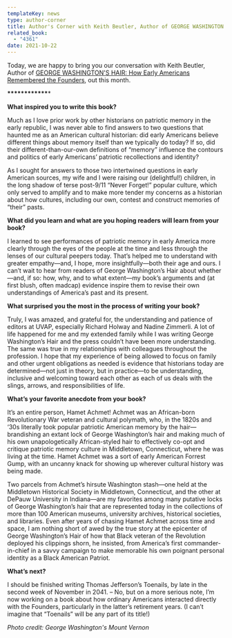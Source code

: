 ```yaml
---
templateKey: news
type: author-corner
title: Author's Corner with Keith Beutler, Author of GEORGE WASHINGTON'S HAIR
related_book:
  - "4361"
date: 2021-10-22
---
```

Today, we are happy to bring you our conversation with Keith Beutler, Author of [GEORGE WASHINGTON'S HAIR: How Early Americans Remembered the Founders](https://www.upress.virginia.edu/title/4361), out this month. 

**\*\*\*\*\*\*\*\*\*\*\*\****

**What inspired you to write this book?**

Much as I love prior work by other historians on patriotic memory in the early republic, I was never able to find answers to two questions that haunted me as an American cultural historian: did early Americans believe different things about memory itself than we typically do today? If so, did their different-than-our-own definitions of “memory” influence the contours and politics of early Americans’ patriotic recollections and identity? 

As I sought for answers to those two intertwined questions in early American sources, my wife and I were raising our (delightful!) children, in the long shadow of terse post-9/11 “Never Forget!” popular culture, which only served to amplify and to make more tender my concerns as a historian about how cultures, including our own, contest and construct memories of “their” pasts.  

**What did you learn and what are you hoping readers will learn from your book?**

I learned to see performances of patriotic memory in early America more clearly through the eyes of the people at the time and less through the lenses of our cultural peepers today. That’s helped me to understand with greater empathy—and, I hope, more insightfully—both their age and ours. I can’t wait to hear from readers of George Washington’s Hair about whether—and, if so: how, why, and to what extent—my book’s arguments and (at first blush, often madcap) evidence inspire them to revise their own understandings of America’s past and its present.

**What surprised you the most in the process of writing your book?**

Truly, I was amazed, and grateful for, the understanding and patience of editors at UVAP, especially Richard Holway and Nadine Zimmerli. A lot of life happened for me and my extended family while I was writing George Washington’s Hair and the press couldn’t have been more understanding. The same was true in my relationships with colleagues throughout the profession. I hope that my experience of being allowed to focus on family and other urgent obligations as needed is evidence that historians today are determined—not just in theory, but in practice—to be understanding, inclusive and welcoming toward each other as each of us deals with the slings, arrows, and responsibilities of life. 

**What’s your favorite anecdote from your book?**

It’s an entire person, Hamet Achmet! Achmet was an African-born Revolutionary War veteran and cultural polymath, who, in the 1820s and ‘30s literally took popular patriotic American memory by the hair—brandishing an extant lock of George Washington’s hair and making much of his own unapologetically African-styled hair to effectively co-opt and critique patriotic memory culture in Middletown, Connecticut, where he was living at the time. Hamet Achmet was a sort of early American Forrest Gump, with an uncanny knack for showing up wherever cultural history was being made.

Two parcels from Achmet’s hirsute Washington stash—one held at the Middletown Historical Society in Middletown, Connecticut, and the other at DePauw University in Indiana—are my favorites among many putative locks of George Washington’s hair that are represented today in the collections of more than 100 American museums, university archives, historical societies, and libraries. Even after years of chasing Hamet Achmet across time and space, I am nothing short of awed by the true story at the epicenter of George Washington’s Hair of how that Black veteran of the Revolution deployed his clippings shorn, he insisted, from America’s first commander-in-chief in a savvy campaign to make memorable his own poignant personal identity as a Black American Patriot. 

**What’s next?**

I should be finished writing Thomas Jefferson’s Toenails, by late in the second week of November in 2041. – No, but on a more serious note, I’m now working on a book about how ordinary Americans interacted directly with the Founders, particularly in the latter’s retirement years. (I can’t imagine that “Toenails” will be any part of its title!)

*Photo credit: George Washington's Mount Vernon*